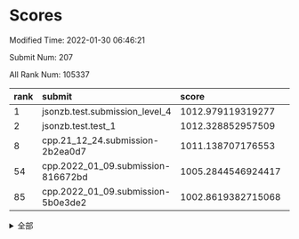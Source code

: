 # Scores

Modified Time: 2022-01-30 06:46:21

Submit Num: 207

All Rank Num: 105337

| rank |               submit               |       score        |       sigma        | pk_num |
| :--- | :--------------------------------- | :----------------- | :----------------- | :----- |
| 1    | jsonzb.test.submission_level_4     | 1012.979119319277  | 0.7894625536024806 | 2039   |
| 2    | jsonzb.test.test_1                 | 1012.328852957509  | 0.7915848114370879 | 2036   |
| 8    | cpp.21_12_24.submission-2b2ea0d7   | 1011.138707176553  | 0.7837932813902503 | 2034   |
| 54   | cpp.2022_01_09.submission-816672bd | 1005.2844546924417 | 0.7044840604083957 | 2036   |
| 85   | cpp.2022_01_09.submission-5b0e3de2 | 1002.8619382715068 | 0.6971481966975105 | 2039   |


<details>
<summary>全部</summary>

| rank |                 submit                 |       score        |       sigma        | pk_num |
| :--- | :------------------------------------- | :----------------- | :----------------- | :----- |
| 1    | jsonzb.test.submission_level_4         | 1012.979119319277  | 0.7894625536024806 | 2039   |
| 2    | jsonzb.test.test_1                     | 1012.328852957509  | 0.7915848114370879 | 2036   |
| 3    | gobigger.level_3.submission_level_3_35 | 1011.6670856162805 | 0.8086765857391904 | 2037   |
| 4    | gobigger.level_3.submission_level_3_22 | 1011.6429123988181 | 0.7702382373257837 | 2036   |
| 5    | gobigger.level_3.submission_level_3_49 | 1011.268002593107  | 0.8180932120956759 | 2037   |
| 6    | gobigger.level_3.submission_level_3_31 | 1011.2230370148025 | 0.7886407862330629 | 2034   |
| 7    | gobigger.level_3.submission_level_3_0  | 1011.1851100880119 | 0.7833916042009933 | 2033   |
| 8    | cpp.21_12_24.submission-2b2ea0d7       | 1011.138707176553  | 0.7837932813902503 | 2034   |
| 9    | gobigger.level_3.submission_level_3_24 | 1010.991954137017  | 0.7641983572296168 | 2034   |
| 10   | gobigger.level_3.submission_level_3_3  | 1010.9043107650067 | 0.7534291693640373 | 2035   |
| 11   | gobigger.level_3.submission_level_3_1  | 1010.8523907543104 | 0.8008503433360147 | 2033   |
| 12   | gobigger.level_3.submission_level_3_34 | 1010.8181571269038 | 0.7588961897992328 | 2035   |
| 13   | gobigger.level_3.submission_level_3_17 | 1010.6518787991691 | 0.757141157889725  | 2036   |
| 14   | gobigger.level_3.submission_level_3_42 | 1010.6256366219117 | 0.7883932942263627 | 2034   |
| 15   | gobigger.level_3.submission_level_3_33 | 1010.5949010934986 | 0.7574371344305938 | 2036   |
| 16   | gobigger.level_3.submission_level_3_43 | 1010.5766657581248 | 0.7603341353969697 | 2035   |
| 17   | gobigger.level_3.submission_level_3_46 | 1010.4578009972557 | 0.7942592600042601 | 2034   |
| 18   | gobigger.level_3.submission_level_3_26 | 1010.4540467338594 | 0.7667119520138352 | 2041   |
| 19   | gobigger.level_3.submission_level_3_45 | 1010.313050545625  | 0.7590616052052764 | 2037   |
| 20   | gobigger.level_3.submission_level_3_27 | 1010.2769614104548 | 0.7483816836475742 | 2030   |
| 21   | gobigger.level_3.submission_level_3_30 | 1010.2112091466938 | 0.7757535611051392 | 2034   |
| 22   | gobigger.level_3.submission_level_3_9  | 1010.2046600462825 | 0.7507195121793907 | 2036   |
| 23   | gobigger.level_3.submission_level_3_12 | 1010.1940282085194 | 0.7608116885568866 | 2035   |
| 24   | gobigger.level_3.submission_level_3_28 | 1010.1923716717863 | 0.7560952299247301 | 2043   |
| 25   | gobigger.level_3.submission_level_3_32 | 1010.1850265535841 | 0.7665023454708949 | 2035   |
| 26   | gobigger.level_3.submission_level_3_6  | 1010.090962510346  | 0.7600224881808774 | 2039   |
| 27   | gobigger.level_3.submission_level_3_41 | 1010.0773424695301 | 0.7735884816140471 | 2037   |
| 28   | gobigger.level_3.submission_level_3_20 | 1010.0189646938649 | 0.7492028681437368 | 2037   |
| 29   | gobigger.level_3.submission_level_3_11 | 1010.0064178284861 | 0.7727592758975    | 2036   |
| 30   | gobigger.level_3.submission_level_3_7  | 1009.9703452531456 | 0.7656833876462541 | 2029   |
| 31   | gobigger.level_3.submission_level_3_48 | 1009.9023930279343 | 0.7561403297579721 | 2041   |
| 32   | gobigger.level_3.submission_level_3_21 | 1009.8792187022871 | 0.7531029711677152 | 2034   |
| 33   | gobigger.level_3.submission_level_3_16 | 1009.8356362043621 | 0.7518364845258296 | 2036   |
| 34   | gobigger.level_3.submission_level_3_37 | 1009.8062715167856 | 0.7701930232836738 | 2033   |
| 35   | gobigger.level_3.submission_level_3_18 | 1009.7952832087427 | 0.7444872334828705 | 2038   |
| 36   | gobigger.level_3.submission_level_3_47 | 1009.6963232165474 | 0.7618351284716474 | 2038   |
| 37   | gobigger.level_3.submission_level_3_39 | 1009.6633109028015 | 0.7512354989547045 | 2037   |
| 38   | gobigger.level_3.submission_level_3_10 | 1009.647585984648  | 0.7754298675147486 | 2028   |
| 39   | gobigger.level_3.submission_level_3_2  | 1009.5561448325656 | 0.755539295565516  | 2034   |
| 40   | gobigger.level_3.submission_level_3_15 | 1009.4773704375442 | 0.7240969439512799 | 2038   |
| 41   | gobigger.level_3.submission_level_3_5  | 1009.4768185826172 | 0.7330730040304381 | 2037   |
| 42   | gobigger.level_3.submission_level_3_38 | 1009.4745803324641 | 0.7505643453664358 | 2038   |
| 43   | gobigger.level_3.submission_level_3_44 | 1009.4507817603172 | 0.7565639674362966 | 2032   |
| 44   | gobigger.level_3.submission_level_3_29 | 1009.442434565601  | 0.7763127316852863 | 2040   |
| 45   | gobigger.level_3.submission_level_3_13 | 1009.2420266895648 | 0.7482304237255237 | 2033   |
| 46   | gobigger.level_3.submission_level_3_19 | 1009.2119878428389 | 0.7606039592315182 | 2034   |
| 47   | gobigger.level_3.submission_level_3_14 | 1009.0904365228195 | 0.7635048817782335 | 2041   |
| 48   | gobigger.level_3.submission_level_3_36 | 1009.0620948737096 | 0.7465385108033579 | 2033   |
| 49   | gobigger.level_3.submission_level_3_4  | 1008.9452705994164 | 0.7480132792340034 | 2032   |
| 50   | gobigger.level_3.submission_level_3_25 | 1008.9344055187369 | 0.7621414686807052 | 2034   |
| 51   | gobigger.level_3.submission_level_3_23 | 1008.71255518031   | 0.7342786231315926 | 2040   |
| 52   | gobigger.level_3.submission_level_3_8  | 1008.4245516874889 | 0.7575310297616081 | 2038   |
| 53   | gobigger.level_3.submission_level_3_40 | 1007.8731628719369 | 0.7323806252273939 | 2036   |
| 54   | cpp.2022_01_09.submission-816672bd     | 1005.2844546924417 | 0.7044840604083957 | 2036   |
| 55   | gobigger.level_1.submission_level_1_21 | 1004.8317793471768 | 0.7195134186674486 | 2039   |
| 56   | gobigger.level_1.submission_level_1_44 | 1004.5177706955991 | 0.7189588031478504 | 2034   |
| 57   | gobigger.level_1.submission_level_1_23 | 1004.3109474478694 | 0.7206997103841207 | 2036   |
| 58   | gobigger.level_1.submission_level_1_27 | 1004.2718469938661 | 0.7306321973135617 | 2029   |
| 59   | gobigger.level_1.submission_level_1_29 | 1004.1830885904837 | 0.7095853491638314 | 2035   |
| 60   | gobigger.level_1.submission_level_1_40 | 1004.1680272861855 | 0.728693611000031  | 2034   |
| 61   | gobigger.level_1.submission_level_1_49 | 1004.1658844114983 | 0.7201030937582785 | 2033   |
| 62   | gobigger.level_1.submission_level_1_22 | 1004.0687816574491 | 0.7309079189062491 | 2037   |
| 63   | gobigger.level_1.submission_level_1_42 | 1004.055092917862  | 0.718267340903221  | 2033   |
| 64   | gobigger.level_1.submission_level_1_15 | 1004.0202275516369 | 0.7198940111217338 | 2036   |
| 65   | gobigger.level_1.submission_level_1_9  | 1004.0138826567131 | 0.7217686107545983 | 2032   |
| 66   | gobigger.level_1.submission_level_1_18 | 1004.0109303239052 | 0.7117892503843983 | 2037   |
| 67   | gobigger.level_1.submission_level_1_47 | 1003.9062935611227 | 0.7161117871207786 | 2036   |
| 68   | gobigger.level_1.submission_level_1_19 | 1003.8308150888478 | 0.7108625661087266 | 2036   |
| 69   | gobigger.level_1.submission_level_1_14 | 1003.7537206788229 | 0.7139579734779391 | 2040   |
| 70   | gobigger.level_1.submission_level_1_20 | 1003.621746340142  | 0.7142408259574343 | 2036   |
| 71   | gobigger.level_1.submission_level_1_33 | 1003.6105107662011 | 0.7142397813111676 | 2036   |
| 72   | gobigger.level_1.submission_level_1_48 | 1003.584606546582  | 0.7174145909177132 | 2033   |
| 73   | gobigger.level_1.submission_level_1_13 | 1003.5748146606891 | 0.7193683273525647 | 2033   |
| 74   | gobigger.level_1.submission_level_1_34 | 1003.5675429479896 | 0.714564220037424  | 2037   |
| 75   | gobigger.level_1.submission_level_1_26 | 1003.5501163209523 | 0.7327350117497301 | 2037   |
| 76   | gobigger.level_1.submission_level_1_32 | 1003.353131213001  | 0.7320219101326498 | 2034   |
| 77   | gobigger.level_1.submission_level_1_38 | 1003.2863523227733 | 0.7037106556910314 | 2032   |
| 78   | gobigger.level_1.submission_level_1_35 | 1003.2813414939861 | 0.7141912232946193 | 2038   |
| 79   | gobigger.level_1.submission_level_1_17 | 1003.277893999132  | 0.7174066880545176 | 2040   |
| 80   | gobigger.level_1.submission_level_1_16 | 1003.2577067385131 | 0.723277270690289  | 2037   |
| 81   | gobigger.level_1.submission_level_1_12 | 1003.0859004094942 | 0.7097320986460331 | 2036   |
| 82   | gobigger.level_1.submission_level_1_1  | 1002.9971936914892 | 0.7125950656973756 | 2033   |
| 83   | gobigger.level_1.submission_level_1_4  | 1002.9093960481957 | 0.7008217279833069 | 2035   |
| 84   | gobigger.level_1.submission_level_1_5  | 1002.8934565248157 | 0.7069734440819112 | 2038   |
| 85   | cpp.2022_01_09.submission-5b0e3de2     | 1002.8619382715068 | 0.6971481966975105 | 2039   |
| 86   | gobigger.level_1.submission_level_1_10 | 1002.8601571750053 | 0.7094161155212121 | 2023   |
| 87   | gobigger.level_1.submission_level_1_46 | 1002.8300638379618 | 0.7078867366905629 | 2036   |
| 88   | gobigger.level_1.submission_level_1_25 | 1002.7998541535555 | 0.7099395799465364 | 2033   |
| 89   | gobigger.level_1.submission_level_1_39 | 1002.7646314719609 | 0.7212504406101989 | 2035   |
| 90   | gobigger.level_1.submission_level_1_8  | 1002.7604488636694 | 0.7114278911949671 | 2037   |
| 91   | gobigger.level_1.submission_level_1_37 | 1002.7356852649308 | 0.7221018953554235 | 2036   |
| 92   | gobigger.level_1.submission_level_1_30 | 1002.7232867700862 | 0.703775359504216  | 2038   |
| 93   | gobigger.level_1.submission_level_1_36 | 1002.6527934510725 | 0.708480426114101  | 2032   |
| 94   | gobigger.level_1.submission_level_1_24 | 1002.6082380349013 | 0.7109050124406455 | 2039   |
| 95   | gobigger.level_1.submission_level_1_11 | 1002.516261218133  | 0.6965557188175315 | 2038   |
| 96   | gobigger.level_1.submission_level_1_45 | 1002.4235961500832 | 0.7094729200674944 | 2036   |
| 97   | gobigger.level_1.submission_level_1_41 | 1002.2854350111767 | 0.7037607470487843 | 2042   |
| 98   | gobigger.level_1.submission_level_1_31 | 1002.2700885991939 | 0.7133888368060997 | 2037   |
| 99   | gobigger.level_1.submission_level_1_28 | 1002.164528259258  | 0.7224609587547796 | 2036   |
| 100  | gobigger.level_1.submission_level_1_43 | 1001.9505326704901 | 0.7122795271799371 | 2040   |
| 101  | gobigger.level_1.submission_level_1_2  | 1001.8761964178382 | 0.7208927048371596 | 2029   |
| 102  | gobigger.level_1.submission_level_1_3  | 1001.8690567102367 | 0.703528358308681  | 2035   |
| 103  | gobigger.level_1.submission_level_1_0  | 1001.8098754697094 | 0.6977955255770755 | 2038   |
| 104  | gobigger.level_1.submission_level_1_6  | 1001.7847651081231 | 0.7084656170950184 | 2034   |
| 105  | gobigger.level_1.submission_level_1_7  | 1001.7485251882983 | 0.7091383941002342 | 2033   |
| 106  | gobigger.random.submission_random_15   | 997.6922164136399  | 0.7001374594287555 | 2032   |
| 107  | gobigger.random.submission_random_10   | 997.1883604177954  | 0.7110329869652794 | 2037   |
| 108  | gobigger.random.submission_random_37   | 996.9621445931032  | 0.6940041600130259 | 2034   |
| 109  | gobigger.random.submission_random_3    | 996.7585879313685  | 0.7147847140864819 | 2035   |
| 110  | gobigger.random.submission_random_4    | 996.7433170502559  | 0.7201564692626831 | 2034   |
| 111  | gobigger.random.submission_random_25   | 996.72418304588    | 0.7129906846087674 | 2037   |
| 112  | gobigger.random.submission_random_7    | 996.7147156079038  | 0.7137874664014624 | 2038   |
| 113  | gobigger.random.submission_random_30   | 996.5933093477612  | 0.7153632802061541 | 2036   |
| 114  | gobigger.random.submission_random_34   | 996.4768647819203  | 0.7219733333523477 | 2035   |
| 115  | gobigger.random.submission_random_18   | 996.4381722510595  | 0.7119552713633349 | 2036   |
| 116  | gobigger.random.submission_random_24   | 996.376307006714   | 0.708519749197981  | 2036   |
| 117  | gobigger.random.submission_random_19   | 996.3317734127916  | 0.713979399576223  | 2045   |
| 118  | gobigger.random.submission_random_9    | 996.2682861026929  | 0.6996354979578836 | 2032   |
| 119  | gobigger.random.submission_random_6    | 996.2445903153956  | 0.7001569418077722 | 2036   |
| 120  | gobigger.random.submission_random_38   | 996.2177386231722  | 0.714836342508388  | 2041   |
| 121  | gobigger.random.submission_random_23   | 996.1436434521335  | 0.7143637359382989 | 2043   |
| 122  | gobigger.random.submission_random_39   | 996.1269028526933  | 0.7114600917874875 | 2031   |
| 123  | gobigger.random.submission_random_8    | 996.1249683642383  | 0.7189649974053868 | 2036   |
| 124  | gobigger.random.submission_random_14   | 996.0593429555034  | 0.7126948665437841 | 2035   |
| 125  | gobigger.random.submission_random_29   | 996.0592844221159  | 0.7249886337803995 | 2036   |
| 126  | gobigger.random.submission_random_21   | 996.0533813353666  | 0.7283887430198199 | 2040   |
| 127  | gobigger.random.submission_random_5    | 996.03238813357    | 0.7159956953985589 | 2036   |
| 128  | gobigger.random.submission_random_32   | 996.0123325297563  | 0.710717026035288  | 2037   |
| 129  | gobigger.random.submission_random_49   | 995.9943362923937  | 0.7149632032153657 | 2033   |
| 130  | gobigger.random.submission_random_35   | 995.9067830495492  | 0.7047912665005392 | 2039   |
| 131  | gobigger.random.submission_random_16   | 995.9041918366263  | 0.7178474383847968 | 2037   |
| 132  | gobigger.random.submission_random_47   | 995.8754403530497  | 0.7052781967857196 | 2037   |
| 133  | gobigger.random.submission_random_2    | 995.8274040138507  | 0.7225080537657168 | 2037   |
| 134  | gobigger.random.submission_random_44   | 995.787542558354   | 0.7125042626486364 | 2035   |
| 135  | gobigger.random.submission_random_17   | 995.7751095488065  | 0.7052828434745441 | 2035   |
| 136  | gobigger.random.submission_random_43   | 995.7682065237615  | 0.7133593642452185 | 2035   |
| 137  | gobigger.random.submission_random_40   | 995.6255303763403  | 0.7133054750046345 | 2033   |
| 138  | gobigger.random.submission_random_1    | 995.5804914885182  | 0.7251056898121994 | 2033   |
| 139  | gobigger.random.submission_random_12   | 995.5535916869036  | 0.7052959474921389 | 2037   |
| 140  | gobigger.random.submission_random_22   | 995.5381442701051  | 0.7050291083142765 | 2038   |
| 141  | gobigger.random.submission_random_33   | 995.505753281587   | 0.7063808980587719 | 2037   |
| 142  | gobigger.random.submission_random_46   | 995.4739173341861  | 0.6979106594724622 | 2031   |
| 143  | gobigger.random.submission_random_0    | 995.4394528108794  | 0.7208161328487519 | 2032   |
| 144  | gobigger.random.submission_random_27   | 995.4047864929572  | 0.7048731698913786 | 2034   |
| 145  | gobigger.random.submission_random_45   | 995.3817464892189  | 0.7137393943282239 | 2037   |
| 146  | gobigger.random.submission_random_48   | 995.3397258026339  | 0.7171381089621024 | 2033   |
| 147  | gobigger.random.submission_random_11   | 995.3291185248462  | 0.7191631842406101 | 2031   |
| 148  | gobigger.random.submission_random_13   | 995.3012980918569  | 0.7142312713539903 | 2041   |
| 149  | gobigger.random.submission_random_36   | 995.2585483762641  | 0.7307177507439702 | 2031   |
| 150  | gobigger.random.submission_random_28   | 995.171678272829   | 0.7066332766266086 | 2034   |
| 151  | gobigger.random.submission_random_42   | 995.1659191673201  | 0.7259368100194716 | 2032   |
| 152  | gobigger.random.submission_random_31   | 995.0852657896203  | 0.7133906103330278 | 2037   |
| 153  | gobigger.random.submission_random_26   | 995.0129159617085  | 0.7170844330192191 | 2036   |
| 154  | gobigger.random.submission_random_20   | 994.6931133085465  | 0.7223997645083844 | 2037   |
| 155  | gobigger.random.submission_random_41   | 994.6509789464476  | 0.7267673840414957 | 2033   |
| 156  | gobigger.level_2.submission_level_2_15 | 994.314172660345   | 0.7238566297209809 | 2040   |
| 157  | gobigger.level_2.submission_level_2_0  | 993.7358467837732  | 0.7184945582588665 | 2040   |
| 158  | gobigger.level_2.submission_level_2_21 | 993.6662286816999  | 0.7276326590397503 | 2032   |
| 159  | gobigger.level_2.submission_level_2_41 | 993.5382491624994  | 0.7466652197567389 | 2036   |
| 160  | gobigger.level_2.submission_level_2_19 | 993.5005213961796  | 0.7499517323078289 | 2036   |
| 161  | gobigger.level_2.submission_level_2_36 | 993.2379480625743  | 0.7310186626642152 | 2033   |
| 162  | gobigger.level_2.submission_level_2_8  | 993.1400398854249  | 0.7451637742786208 | 2037   |
| 163  | gobigger.level_2.submission_level_2_7  | 993.0379529566706  | 0.7578787625341198 | 2029   |
| 164  | gobigger.level_2.submission_level_2_2  | 993.0263862183036  | 0.7262540665929795 | 2044   |
| 165  | gobigger.level_2.submission_level_2_33 | 993.0016641900498  | 0.7283206574878787 | 2035   |
| 166  | gobigger.level_2.submission_level_2_18 | 993.0012918602022  | 0.7357592446736452 | 2036   |
| 167  | gobigger.level_2.submission_level_2_34 | 992.8786541770394  | 0.7499736406550056 | 2035   |
| 168  | gobigger.level_2.submission_level_2_12 | 992.8683769107597  | 0.7488721630330232 | 2034   |
| 169  | gobigger.level_2.submission_level_2_47 | 992.7656299322509  | 0.7422535298995236 | 2036   |
| 170  | gobigger.level_2.submission_level_2_49 | 992.7139475403961  | 0.7344658755087937 | 2035   |
| 171  | gobigger.level_2.submission_level_2_25 | 992.605810675546   | 0.735200638723019  | 2041   |
| 172  | gobigger.level_2.submission_level_2_37 | 992.5796836901072  | 0.7345366016276412 | 2036   |
| 173  | gobigger.level_2.submission_level_2_10 | 992.4221527609626  | 0.7412591904248316 | 2032   |
| 174  | gobigger.level_2.submission_level_2_40 | 992.4192998980735  | 0.7295841167136046 | 2037   |
| 175  | gobigger.level_2.submission_level_2_45 | 992.1429378546206  | 0.7317499455062108 | 2036   |
| 176  | gobigger.level_2.submission_level_2_44 | 992.1366485632482  | 0.7286584105400425 | 2034   |
| 177  | gobigger.level_2.submission_level_2_42 | 992.1096198484049  | 0.7396727728888367 | 2039   |
| 178  | gobigger.level_2.submission_level_2_43 | 992.1075537293441  | 0.7630610181724135 | 2034   |
| 179  | gobigger.level_2.submission_level_2_29 | 992.0402608496489  | 0.7386225710609353 | 2036   |
| 180  | gobigger.level_2.submission_level_2_9  | 991.9731028159401  | 0.7270373563593351 | 2034   |
| 181  | gobigger.level_2.submission_level_2_4  | 991.8878046781402  | 0.750603995172083  | 2038   |
| 182  | gobigger.level_2.submission_level_2_27 | 991.8747737279658  | 0.7257473733012022 | 2033   |
| 183  | gobigger.level_2.submission_level_2_35 | 991.8311742605435  | 0.7500514162034434 | 2033   |
| 184  | gobigger.level_2.submission_level_2_48 | 991.8170028216891  | 0.7544898693120181 | 2030   |
| 185  | gobigger.level_2.submission_level_2_6  | 991.7965700331315  | 0.7555744920324245 | 2034   |
| 186  | gobigger.level_2.submission_level_2_30 | 991.7012754055272  | 0.7340874555863381 | 2037   |
| 187  | gobigger.level_2.submission_level_2_17 | 991.6914332975042  | 0.7405391781370579 | 2034   |
| 188  | gobigger.level_2.submission_level_2_20 | 991.6688437129212  | 0.7783760309793863 | 2038   |
| 189  | gobigger.level_2.submission_level_2_23 | 991.641872709521   | 0.7560771104173587 | 2035   |
| 190  | gobigger.level_2.submission_level_2_24 | 991.6066692361948  | 0.7379788204512315 | 2037   |
| 191  | gobigger.level_2.submission_level_2_32 | 991.5745519124675  | 0.7623307750322575 | 2036   |
| 192  | gobigger.level_2.submission_level_2_46 | 991.443450718557   | 0.7478540680610909 | 2034   |
| 193  | gobigger.level_2.submission_level_2_1  | 991.4270732422492  | 0.7447200277968571 | 2035   |
| 194  | gobigger.level_2.submission_level_2_14 | 991.3885003159538  | 0.7493961783313999 | 2035   |
| 195  | gobigger.level_2.submission_level_2_28 | 991.2087338415043  | 0.7738099840416649 | 2041   |
| 196  | gobigger.level_2.submission_level_2_11 | 991.1520779330544  | 0.7484073871603373 | 2034   |
| 197  | gobigger.level_2.submission_level_2_38 | 991.1155647920649  | 0.7588912161910011 | 2034   |
| 198  | gobigger.level_2.submission_level_2_5  | 991.0842953692115  | 0.7392592722217278 | 2029   |
| 199  | gobigger.level_2.submission_level_2_26 | 990.9958932729692  | 0.757508502752702  | 2038   |
| 200  | gobigger.level_2.submission_level_2_39 | 990.8622572311341  | 0.7638015630122403 | 2040   |
| 201  | gobigger.level_2.submission_level_2_13 | 990.6543581416161  | 0.7570198087514096 | 2035   |
| 202  | gobigger.level_2.submission_level_2_22 | 990.6006487276662  | 0.7311704845164753 | 2033   |
| 203  | gobigger.level_2.submission_level_2_3  | 990.0682253321426  | 0.7798609053476533 | 2033   |
| 204  | gobigger.level_2.submission_level_2_31 | 989.9777155209657  | 0.7557378228750048 | 2039   |
| 205  | gobigger.level_2.submission_level_2_16 | 989.9683601053696  | 0.7652388447592073 | 2027   |
| 206  | gobigger.none.submission_none_0        | 977.2308521545568  | 1.4166283151596113 | 2034   |
| 207  | gobigger.none.submission_none_1        | 976.0685796526599  | 1.4196538065826778 | 2029   |

</details>